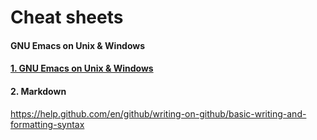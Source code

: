 # Cheat sheets


#### GNU Emacs on Unix & Windows

#### [1. GNU Emacs on Unix & Windows](./win-emacs.MD)

#### 2. Markdown

https://help.github.com/en/github/writing-on-github/basic-writing-and-formatting-syntax
